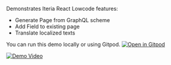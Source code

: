 Demonstrates Iteria React Lowcode features:
* Generate Page from GraphQL scheme
* Add Field to existing page
* Translate localized texts

You can run this demo locally or using Gitpod. [![Open in Gitpod](https://gitpod.io/button/open-in-gitpod.svg)](https://gitpod.io/#https://github.com/iteria-app/example-material-ui)

[![Demo Video](https://img.youtube.com/vi/5-U2vfgHkMA/0.jpg)](https://www.youtube.com/watch?v=5-U2vfgHkMA&t=206s)
